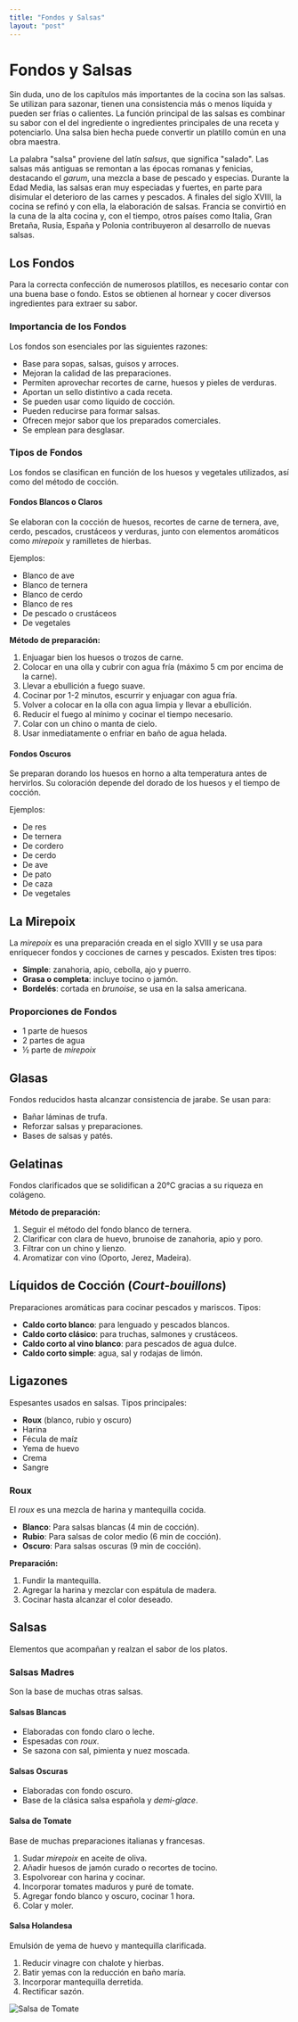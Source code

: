 ```yaml
---
title: "Fondos y Salsas"
layout: "post"
---
```


# Fondos y Salsas

Sin duda, uno de los capítulos más importantes de la cocina son las salsas. Se utilizan para sazonar, tienen una consistencia más o menos líquida y pueden ser frías o calientes. La función principal de las salsas es combinar su sabor con el del ingrediente o ingredientes principales de una receta y potenciarlo. Una salsa bien hecha puede convertir un platillo común en una obra maestra.

La palabra "salsa" proviene del latín *salsus*, que significa "salado". Las salsas más antiguas se remontan a las épocas romanas y fenicias, destacando el *garum*, una mezcla a base de pescado y especias. Durante la Edad Media, las salsas eran muy especiadas y fuertes, en parte para disimular el deterioro de las carnes y pescados. A finales del siglo XVIII, la cocina se refinó y con ella, la elaboración de salsas. Francia se convirtió en la cuna de la alta cocina y, con el tiempo, otros países como Italia, Gran Bretaña, Rusia, España y Polonia contribuyeron al desarrollo de nuevas salsas.

## Los Fondos

Para la correcta confección de numerosos platillos, es necesario contar con una buena base o fondo. Estos se obtienen al hornear y cocer diversos ingredientes para extraer su sabor.

### Importancia de los Fondos

Los fondos son esenciales por las siguientes razones:

- Base para sopas, salsas, guisos y arroces.
- Mejoran la calidad de las preparaciones.
- Permiten aprovechar recortes de carne, huesos y pieles de verduras.
- Aportan un sello distintivo a cada receta.
- Se pueden usar como líquido de cocción.
- Pueden reducirse para formar salsas.
- Ofrecen mejor sabor que los preparados comerciales.
- Se emplean para desglasar.

### Tipos de Fondos

Los fondos se clasifican en función de los huesos y vegetales utilizados, así como del método de cocción.

#### Fondos Blancos o Claros

Se elaboran con la cocción de huesos, recortes de carne de ternera, ave, cerdo, pescados, crustáceos y verduras, junto con elementos aromáticos como *mirepoix* y ramilletes de hierbas.

Ejemplos:

- Blanco de ave
- Blanco de ternera
- Blanco de cerdo
- Blanco de res
- De pescado o crustáceos
- De vegetales

**Método de preparación:**

1. Enjuagar bien los huesos o trozos de carne.
2. Colocar en una olla y cubrir con agua fría (máximo 5 cm por encima de la carne).
3. Llevar a ebullición a fuego suave.
4. Cocinar por 1-2 minutos, escurrir y enjuagar con agua fría.
5. Volver a colocar en la olla con agua limpia y llevar a ebullición.
6. Reducir el fuego al mínimo y cocinar el tiempo necesario.
7. Colar con un chino o manta de cielo.
8. Usar inmediatamente o enfriar en baño de agua helada.

#### Fondos Oscuros

Se preparan dorando los huesos en horno a alta temperatura antes de hervirlos. Su coloración depende del dorado de los huesos y el tiempo de cocción.

Ejemplos:

- De res
- De ternera
- De cordero
- De cerdo
- De ave
- De pato
- De caza
- De vegetales

## La Mirepoix

La *mirepoix* es una preparación creada en el siglo XVIII y se usa para enriquecer fondos y cocciones de carnes y pescados. Existen tres tipos:

- **Simple**: zanahoria, apio, cebolla, ajo y puerro.
- **Grasa o completa**: incluye tocino o jamón.
- **Bordelés**: cortada en *brunoise*, se usa en la salsa americana.

### Proporciones de Fondos

- 1 parte de huesos
- 2 partes de agua
- ½ parte de *mirepoix*

## Glasas

Fondos reducidos hasta alcanzar consistencia de jarabe. Se usan para:

- Bañar láminas de trufa.
- Reforzar salsas y preparaciones.
- Bases de salsas y patés.

## Gelatinas

Fondos clarificados que se solidifican a 20°C gracias a su riqueza en colágeno.

**Método de preparación:**

1. Seguir el método del fondo blanco de ternera.
2. Clarificar con clara de huevo, brunoise de zanahoria, apio y poro.
3. Filtrar con un chino y lienzo.
4. Aromatizar con vino (Oporto, Jerez, Madeira).

## Líquidos de Cocción (*Court-bouillons*)

Preparaciones aromáticas para cocinar pescados y mariscos. Tipos:

- **Caldo corto blanco**: para lenguado y pescados blancos.
- **Caldo corto clásico**: para truchas, salmones y crustáceos.
- **Caldo corto al vino blanco**: para pescados de agua dulce.
- **Caldo corto simple**: agua, sal y rodajas de limón.

## Ligazones

Espesantes usados en salsas. Tipos principales:

- **Roux** (blanco, rubio y oscuro)
- Harina
- Fécula de maíz
- Yema de huevo
- Crema
- Sangre

### Roux

El *roux* es una mezcla de harina y mantequilla cocida.

- **Blanco**: Para salsas blancas (4 min de cocción).
- **Rubio**: Para salsas de color medio (6 min de cocción).
- **Oscuro**: Para salsas oscuras (9 min de cocción).

**Preparación:**

1. Fundir la mantequilla.
2. Agregar la harina y mezclar con espátula de madera.
3. Cocinar hasta alcanzar el color deseado.

## Salsas

Elementos que acompañan y realzan el sabor de los platos.

### Salsas Madres

Son la base de muchas otras salsas.

#### Salsas Blancas

- Elaboradas con fondo claro o leche.
- Espesadas con *roux*.
- Se sazona con sal, pimienta y nuez moscada.

#### Salsas Oscuras

- Elaboradas con fondo oscuro.
- Base de la clásica salsa española y *demi-glace*.

#### Salsa de Tomate

Base de muchas preparaciones italianas y francesas.

1. Sudar *mirepoix* en aceite de oliva.
2. Añadir huesos de jamón curado o recortes de tocino.
3. Espolvorear con harina y cocinar.
4. Incorporar tomates maduros y puré de tomate.
5. Agregar fondo blanco y oscuro, cocinar 1 hora.
6. Colar y moler.

#### Salsa Holandesa

Emulsión de yema de huevo y mantequilla clarificada.

1. Reducir vinagre con chalote y hierbas.
2. Batir yemas con la reducción en baño maría.
3. Incorporar mantequilla derretida.
4. Rectificar sazón.

![Salsa de Tomate](https://myplate-prod.azureedge.us/sites/default/files/styles/large/public/2020-10/FreshTomatoSauce_527x323.jpg?itok=hu-0hAcE)
